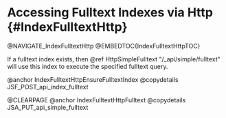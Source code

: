 Accessing Fulltext Indexes via Http {#IndexFulltextHttp}
========================================================

@NAVIGATE_IndexFulltextHttp
@EMBEDTOC{IndexFulltextHttpTOC}

If a fulltext index exists, then @ref HttpSimpleFulltext
"/_api/simple/fulltext" will use this index to execute the specified
fulltext query.

@anchor IndexFulltextHttpEnsureFulltextIndex
@copydetails JSF_POST_api_index_fulltext

@CLEARPAGE
@anchor IndexFulltextHttpFulltext
@copydetails JSA_PUT_api_simple_fulltext
